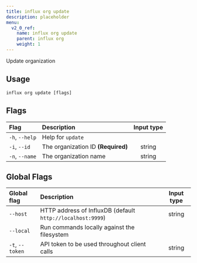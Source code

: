 ```yaml
---
title: influx org update
description: placeholder
menu:
  v2_0_ref:
    name: influx org update
    parent: influx org
    weight: 1
---
```


Update organization

## Usage
```
influx org update [flags]
```

## Flags
| Flag           | Description                        | Input type  |
|:----           |:-----------                        |:----------: |
| `-h`, `--help` | Help for `update`                  |             |
| `-i`, `--id`   | The organization ID **(Required)** | string      |
| `-n`, `--name` | The organization name              | string      |

## Global Flags
| Global flag     | Description                                                | Input type |
|:-----------     |:-----------                                                |:----------:|
| `--host`        | HTTP address of InfluxDB (default `http://localhost:9999`) | string     |
| `--local`       | Run commands locally against the filesystem                |            |
| `-t`, `--token` | API token to be used throughout client calls               | string     |
